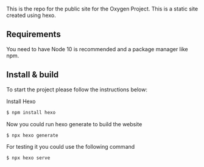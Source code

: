 This is the repo for the public site for the Oxygen Project. This is a static site created using hexo. 

## Requirements
You need to have Node 10 is recommended and a package manager like npm.

## Install & build
To start the project please follow the instructions below:

Install Hexo

``` bash
$ npm install hexo
```

Now you could run hexo generate to build the website

```bash
$ npx hexo generate
```

For testing it you could use the following command

```bash
$ npx hexo serve
```

